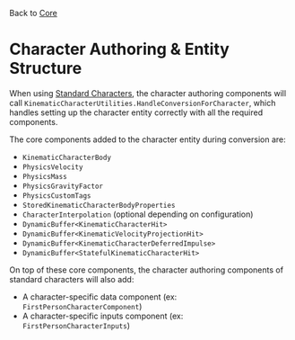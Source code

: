 Back to [Core](../core.md)

# Character Authoring & Entity Structure

When using [Standard Characters](/standard-characters.md), the character authoring components will call `KinematicCharacterUtilities.HandleConversionForCharacter`, which handles setting up the character entity correctly with all the required components. 

The core components added to the character entity during conversion are:
- `KinematicCharacterBody`
- `PhysicsVelocity`
- `PhysicsMass`
- `PhysicsGravityFactor`
- `PhysicsCustomTags`
- `StoredKinematicCharacterBodyProperties`
- `CharacterInterpolation` (optional depending on configuration)
- `DynamicBuffer<KinematicCharacterHit>`
- `DynamicBuffer<KinematicVelocityProjectionHit>`
- `DynamicBuffer<KinematicCharacterDeferredImpulse>`
- `DynamicBuffer<StatefulKinematicCharacterHit>`

On top of these core components, the character authoring components of standard characters will also add:
- A character-specific data component (ex: `FirstPersonCharacterComponent`)
- A character-specific inputs component (ex: `FirstPersonCharacterInputs`)
